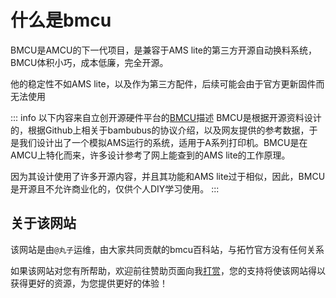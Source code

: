 # 什么是bmcu

BMCU是AMCU的下一代项目，是兼容于AMS lite的第三方开源自动换料系统，BMCU体积小巧，成本低廉，完全开源。

他的稳定性不如AMS lite，以及作为第三方配件，后续可能会由于官方更新固件而无法使用

::: info 以下内容来自立创开源硬件平台的[BMCU](https://oshwhub.com/bamboo-shoot-xmcu-pcb-team/bmcu)描述
BMCU是根据开源资料设计的，根据Github上相关于bambubus的协议介绍，以及网友提供的参考数据，于是我们设计出了一个模拟AMS运行的系统，适用于A系列打印机。BMCU是在AMCU上特化而来，许多设计参考了网上能查到的AMS lite的工作原理。

因为其设计使用了许多开源内容，并且其功能和AMS lite过于相似，因此，BMCU是开源且不允许商业化的，仅供个人DIY学习使用。
:::

## 关于该网站

该网站是由`@丸子`运维，由大家共同贡献的bmcu百科站，与拓竹官方没有任何关系

如果该网站对您有所帮助，欢迎前往赞助页面向我[打赏](/doc/other/donate)，您的支持将使该网站得以获得更好的资源，为您提供更好的体验！

